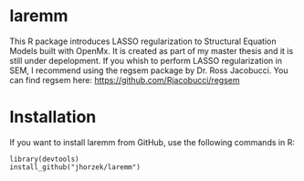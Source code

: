 # laremm
This R package introduces LASSO regularization to Structural Equation Models built with OpenMx. 
It is created as part of my master thesis and it is still under depelopment. If you whish to perform LASSO regularization in
SEM, I recommend using the regsem package by Dr. Ross Jacobucci. You can find regsem here: https://github.com/Rjacobucci/regsem

# Installation
If you want to install laremm from GitHub, use the following commands in R:

```{r, eval=FALSE}
library(devtools)
install_github("jhorzek/laremm")
```
